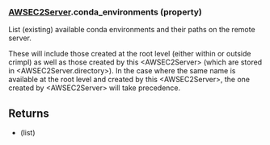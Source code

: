 ### [AWSEC2Server](AWSEC2Server.md).conda_environments (property)




List (existing) available conda environments and their paths on the remote server.

These will include those created at the root level (either within or outside crimpl)
as well as those created by this &lt;AWSEC2Server&gt; (which are stored in &lt;AWSEC2Server.directory&gt;).
In the case where the same name is available at the root level and created by
this &lt;AWSEC2Server&gt;, the one created by &lt;AWSEC2Server&gt; will take precedence.

Returns
--------
* (list)

